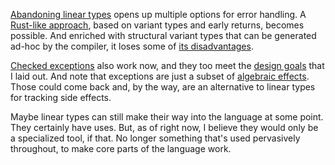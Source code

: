 [Abandoning linear types](/daily/2025-04-19) opens up multiple options for error
handling. A [Rust-like approach](/daily/2025-04-10), based on variant types and
early returns, becomes possible. And enriched with structural variant types that
can be generated ad-hoc by the compiler, it loses some of
[its disadvantages](/daily/2025-04-11).

[Checked exceptions](/daily/2025-04-14) also work now, and they too meet the
[design goals](/daily/2025-04-09) that I laid out. And note that exceptions are
just a subset of [algebraic effects](/daily/2024-12-10). Those could come back
and, by the way, are an alternative to linear types for tracking side effects.

Maybe linear types can still make their way into the language at some point.
They certainly have uses. But, as of right now, I believe they would only be a
specialized tool, if that. No longer something that's used pervasively
throughout, to make core parts of the language work.
